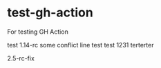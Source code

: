 # test-gh-action
For testing GH Action

test 1.14-rc
some conflict line
test
test
1231
terterter

  2.5-rc-fix
